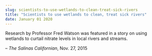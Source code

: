 ```yaml
---
slug: scientists-to-use-wetlands-to-clean-treat-sick-rivers
title: "Scientists to use wetlands to clean, treat sick rivers"
date: January 01 2020
---
```


<p>Research by Professor Fred Watson was featured in a story on using wetlands to curtail nitrate levels in local rivers and streams.
</p><p>– <em>The Salinas Californian</em>, Nov. 27, 2015
</p>
